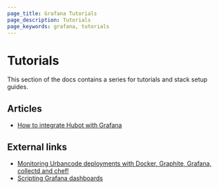 ```yaml
---
page_title: Grafana Tutorials
page_description: Tutorials
page_keywords: grafana, tutorials
---
```


# Tutorials

This section of the docs contains a series for tutorials and stack setup guides.

## Articles

- [How to integrate Hubot with Grafana](hubot_howto.md)

## External links

- [Monitoring Urbancode deployments with Docker, Graphite, Grafana, collectd and chef!](http://cloud.boriskuschel.com/2015/08/monitoring-urbancode-deploments-with.html)
- [Scripting Grafana dashboards](http://anatolijd.blogspot.se/2014/07/scripting-grafana-dashboards.html)

